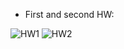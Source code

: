  - First and second HW:

![HW1](https://github.com/DaniilSob2004/NetworkProgram/assets/106149184/8beda612-6423-4d96-88a5-a1ccf892d7fa)
![HW2](https://github.com/DaniilSob2004/NetworkProgram/assets/106149184/09362daf-a807-489c-9155-d2498e02a6ca)
